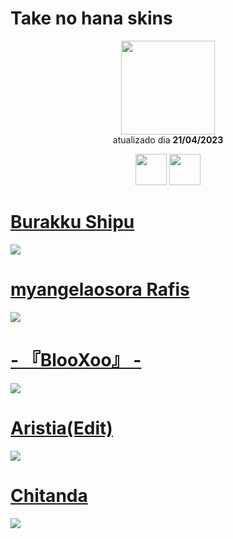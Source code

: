 # Take no hana skins

<p align="center">
   <a href="https://osu.ppy.sh/users/3628613">
    <img src="https://a.ppy.sh/3628613"
         width="150"
         height="150">
   </a>
<br>
  atualizado dia
  <b> 21/04/2023 </b>
</p>
   <p align="center">
   <a href="https://twitter.com/rooivo">
  <img src="https://i.imgur.com/PUQ5uWf.png" 
       width="50" 
       height="50"></a>
  <a href="https://www.twitch.tv/takechan6">
  <img src="https://i.imgur.com/HM030lk.png" 
       width="50" 
       height="50"></a>
<br>
   </p>
   
# [Burakku Shipu](https://github.com/Yumiih/Skins/raw/main/players/takenohana/Burakku%20Shipu.osk)
[![](https://osu.ppy.sh/ss/19056514/94da)](https://github.com/Yumiih/Skins/raw/main/players/takenohana/Burakku%20Shipu.osk)

# [myangelaosora Rafis](https://github.com/Yumiih/Skins/raw/main/players/takenohana/%23%20myangelaosora%20Rafis.osk)
[![](https://osu.ppy.sh/ss/19056518/f6da)](https://github.com/Yumiih/Skins/raw/main/players/takenohana/%23%20myangelaosora%20Rafis.osk)

# [- 『BlooXoo』 -](https://github.com/Yumiih/Skins/raw/main/players/takenohana/-%20%E3%80%8EBlooXoo%E3%80%8F%20-.osk)
[![](https://osu.ppy.sh/ss/19056521/11c7)](https://github.com/Yumiih/Skins/raw/main/players/takenohana/-%20%E3%80%8EBlooXoo%E3%80%8F%20-.osk)

# [Aristia(Edit)](https://github.com/Yumiih/Skins/raw/main/players/takenohana/Aristia(Edit).osk)
[![](https://osu.ppy.sh/ss/19056523/ef97)](https://github.com/Yumiih/Skins/raw/main/players/takenohana/Aristia(Edit).osk)

# [Chitanda](https://github.com/Yumiih/Skins/raw/main/players/takenohana/Chitanda.osk)
[![](https://osu.ppy.sh/ss/19056526/0d44)](https://github.com/Yumiih/Skins/raw/main/players/takenohana/Chitanda.osk)
